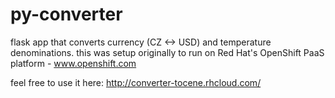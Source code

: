 py-converter
============

flask app that converts currency (CZ <-> USD) and temperature denominations.
this was setup originally to run on Red Hat's OpenShift PaaS platform - www.openshift.com

feel free to use it here: http://converter-tocene.rhcloud.com/
